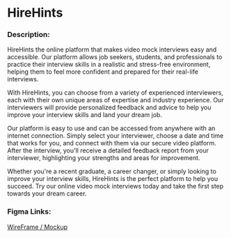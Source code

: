 # HireHints
### Description:
HireHints the online platform that makes video mock interviews easy and accessible. Our platform allows job seekers, students, and professionals to practice their interview skills in a realistic and stress-free environment, helping them to feel more confident and prepared for their real-life interviews.

With HireHints, you can choose from a variety of experienced interviewers, each with their own unique areas of expertise and industry experience. Our interviewers will provide personalized feedback and advice to help you improve your interview skills and land your dream job.

Our platform is easy to use and can be accessed from anywhere with an internet connection. Simply select your interviewer, choose a date and time that works for you, and connect with them via our secure video platform. After the interview, you'll receive a detailed feedback report from your interviewer, highlighting your strengths and areas for improvement.

Whether you're a recent graduate, a career changer, or simply looking to improve your interview skills, HireHints is the perfect platform to help you succeed. Try our online video mock interviews today and take the first step towards your dream career.

### Figma Links:
[WireFrame / Mockup](https://www.figma.com/file/xbUKVRiASY4XJ22XeT7Qhm/HireHints?t=zuvfUOqANG99DOHw-1)